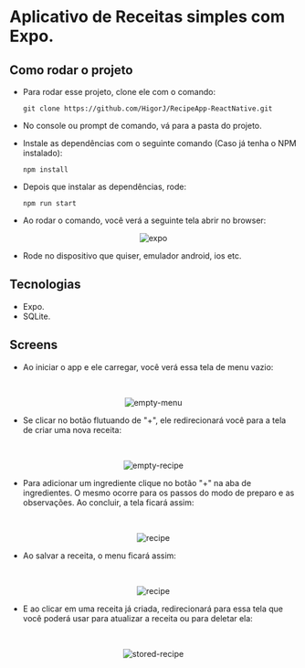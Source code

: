 # Aplicativo de Receitas simples com Expo.

## Como rodar o projeto
  - Para rodar esse projeto, clone ele com o comando:
    ```
    git clone https://github.com/HigorJ/RecipeApp-ReactNative.git
    ```

  - No console ou prompt de comando, vá para a pasta do projeto.

  - Instale as dependências com o seguinte comando (Caso já tenha o NPM instalado):
    ```
    npm install
    ```

  - Depois que instalar as dependências, rode: 
    ```
    npm run start
    ```

  - Ao rodar o comando, você verá a seguinte tela abrir no browser:
  <center>
  
  ![expo](doc-images/expo.png)
  
  </center>

  - Rode no dispositivo que quiser, emulador android, ios etc.

## Tecnologias
  - Expo.
  - SQLite.
  
## Screens
  - Ao iniciar o app e ele carregar, você verá essa tela de menu vazio:


  &nbsp;
  <center>
  
  ![empty-menu](doc-images/empty-menu.png)
  
  </center>

  - Se clicar no botão flutuando de "+", ele redirecionará você para a tela de criar uma nova receita:


  &nbsp;
  <center>
  
  ![empty-recipe](doc-images/empty-recipe.png)
  
  </center>

  - Para adicionar um ingrediente clique no botão "+" na aba de ingredientes. O mesmo ocorre para os passos do modo de preparo e as observações. Ao concluir, a tela ficará assim:


  &nbsp;
  <center>
  
  ![recipe](doc-images/recipe.png)
  
  </center>

  - Ao salvar a receita, o menu ficará assim:


  &nbsp;
  <center>
  
  ![recipe](doc-images/menu.png)
  
  </center>

  - E ao clicar em uma receita já criada, redirecionará para essa tela que você poderá usar para atualizar a receita ou para deletar ela:


  &nbsp;
  <center>
  
  ![stored-recipe](doc-images/stored-recipe.png)
  
  </center>
